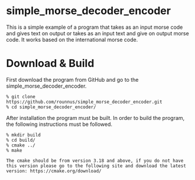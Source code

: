 # simple_morse_decoder_encoder
This is a simple example of a program that takes as an input morse code and gives text on output or takes as an input text and give on output morse code. It works based on the international morse code.

# Download & Build

First download the program from GitHub and go to the simple_morse_decoder_encoder.

```
% git clone https://github.com/rounnus/simple_morse_decoder_encoder.git
% cd simple_morse_decoder_encoder/
```

After installation the program must be built. In order to build the program, the following instructions must be
followed.<br>

```
% mkdir build
% cd build/
% cmake ../
% make
```

`
The cmake should be from version 3.18 and above, if you do not have this version please go to the following site and download the latest version:
https://cmake.org/download/
`
